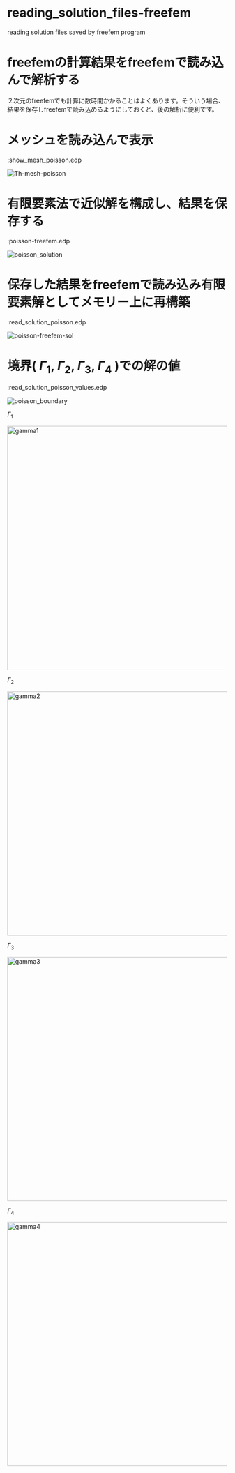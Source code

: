 # reading_solution_files-freefem
reading solution files saved by freefem program

# freefemの計算結果をfreefemで読み込んで解析する

２次元のfreefemでも計算に数時間かかることはよくあります。そういう場合、結果を保存しfreefemで読み込めるようにしておくと、後の解析に便利です。

# メッシュを読み込んで表示

:show_mesh_poisson.edp

![Th-mesh-poisson](https://user-images.githubusercontent.com/1296728/223427532-685b816f-3f5a-482a-9d38-6b7d7dcebf05.jpg)

# 有限要素法で近似解を構成し、結果を保存する

:poisson-freefem.edp

![poisson_solution](https://user-images.githubusercontent.com/1296728/223429539-c9643dde-75db-4943-8c94-311432a9e292.jpg)

# 保存した結果をfreefemで読み込み有限要素解としてメモリー上に再構築

:read_solution_poisson.edp

![poisson-freefem-sol](https://user-images.githubusercontent.com/1296728/223427786-db076877-f4cc-4d51-87cf-262b2f963f92.jpg)

# 境界( $\Gamma_1$, $\Gamma_2$, $\Gamma_3$, $\Gamma_4$ )での解の値

:read_solution_poisson_values.edp

![poisson_boundary](https://user-images.githubusercontent.com/1296728/223591537-78575a31-ce9d-40e1-9156-7abd941526ed.png)

 $\Gamma_1$

<img width="560" alt="gamma1" src="https://user-images.githubusercontent.com/1296728/223615078-7ccd03bc-1a6e-442f-8322-7780d6f5bb97.png">

$\Gamma_2$

<img width="560" alt="gamma2" src="https://user-images.githubusercontent.com/1296728/223615403-324839cf-679d-4bba-b15e-b0365ac6656c.png">

$\Gamma_3$

<img width="560" alt="gamma3" src="https://user-images.githubusercontent.com/1296728/223615525-f5af64bb-2e0e-414e-98cc-ded71484f6c2.png">

$\Gamma_4$

<img width="560" alt="gamma4" src="https://user-images.githubusercontent.com/1296728/223615717-b0009813-1629-473c-9a5a-6949e1650b48.png">
